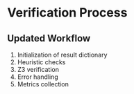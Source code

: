 # Verification Process

## Updated Workflow
1. Initialization of result dictionary
2. Heuristic checks
3. Z3 verification
4. Error handling
5. Metrics collection
